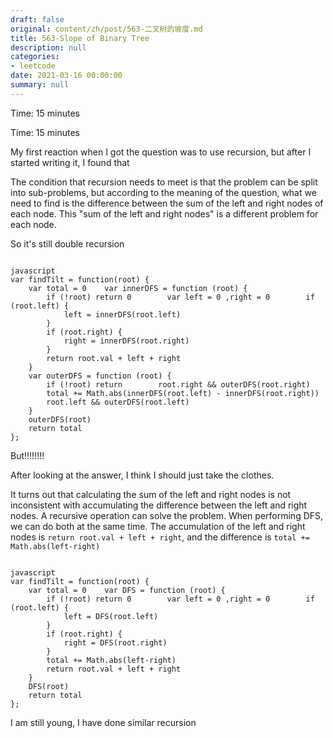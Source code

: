 ```yaml
---
draft: false
original: content/zh/post/563-二叉树的坡度.md
title: 563-Slope of Binary Tree
description: null
categories:
- leetcode
date: 2021-03-16 00:00:00
summary: null
---
```


Time: 15 minutes

Time: 15 minutes

My first reaction when I got the question was to use recursion, but after I started writing it, I found that

The condition that recursion needs to meet is that the problem can be split into sub-problems, but according to the meaning of the question, what we need to find is the difference between the sum of the left and right nodes of each node. This "sum of the left and right nodes" is a different problem for each node.

So it's still double recursion

```

javascript
var findTilt = function(root) {
    var total = 0    var innerDFS = function (root) {
        if (!root) return 0        var left = 0 ,right = 0        if (root.left) {
            left = innerDFS(root.left)
        }
        if (root.right) {
            right = innerDFS(root.right)
        }
        return root.val + left + right
    }
    var outerDFS = function (root) {
        if (!root) return        root.right && outerDFS(root.right)
        total += Math.abs(innerDFS(root.left) - innerDFS(root.right))
        root.left && outerDFS(root.left)
    }
    outerDFS(root)
    return total
};
```

But!!!!!!!!

After looking at the answer, I think I should just take the clothes.

It turns out that calculating the sum of the left and right nodes is not inconsistent with accumulating the difference between the left and right nodes. A recursive operation can solve the problem. When performing DFS, we can do both at the same time. The accumulation of the left and right nodes is `return root.val + left + right`, and the difference is `total += Math.abs(left-right)`

```

javascript
var findTilt = function(root) {
    var total = 0    var DFS = function (root) {
        if (!root) return 0        var left = 0 ,right = 0        if (root.left) {
            left = DFS(root.left)
        }
        if (root.right) {
            right = DFS(root.right)
        }
        total += Math.abs(left-right)
        return root.val + left + right
    }
    DFS(root)
    return total
};
```

I am still young, I have done similar recursion
